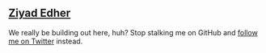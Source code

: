 ## [Ziyad Edher](https://ziyadedher.com)
We really be building out here, huh? Stop stalking me on GitHub and [follow me on Twitter](https://twitter.com/ziyadedher) instead.
